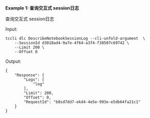 **Example 1: 查询交互式 session日志**

查询交互式 session日志

Input: 

```
tccli dlc DescribeNotebookSessionLog --cli-unfold-argument  \
    --SessionId d3018ad4-9a7e-4f64-a3f4-f38507c69742 \
    --Limit 200 \
    --Offset 0
```

Output: 
```
{
    "Response": {
        "Logs": [
            "log"
        ],
        "Limit": 200,
        "Offset": 0,
        "RequestId": "b8sd7dd7-ekd4-4e5e-993e-e5db64fa21c1"
    }
}
```

